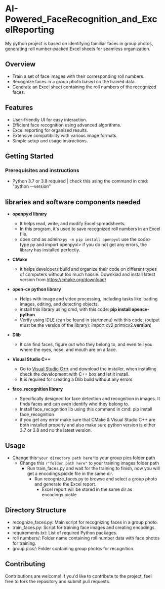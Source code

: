 # AI-Powered_FaceRecognition_and_ExcelReporting
My python project is based on identifying familiar faces in group photos, generating roll number-packed Excel sheets for seamless organization.

## Overview

- Train a set of face images with their corresponding roll numbers.
- Recognize faces in a group photo based on the trained data.
- Generate an Excel sheet containing the roll numbers of the recognized faces.

## Features

- User-friendly UI for easy interaction.
- Efficient face recognition using advanced algorithms.
- Excel reporting for organized results.
- Extensive compatibility with various image formats.
- Simple setup and usage instructions.

## Getting Started

### Prerequisites and instructions

- Python 3.7 or 3.8 required | check this using the command in cmd: "python --version"

## libraries and software components needed
       
- ******openpyxl library******
    - It helps read, write, and modify Excel spreadsheets.
    - In this program, it's used to save recognized roll numbers in an Excel file.
    - open cmd as admin>`py -m pip install openpyxl` use the code> type py and import openpyxl> if you do not get any errors, the library has installed perfectly.
    
- **CMake**
    - It helps developers build and organize their code on different types of computers without too much hassle. Downkiad and install latest version from https://cmake.org/download/
- **open-cv python library**
    - Helps with image and video processing, including tasks like loading images, editing, and detecting objects.
    - install this library using cmd, with this code: 
    **pip install opencv-python**
    - Verify using IDLE (can be found in startmenu) with this code: (output must be the version of the library):
    import cv2
    print(cv2.__version__)
- **Dlib**
    - It can find faces, figure out who they belong to, and even tell you where the eyes, nose, and mouth are on a face.
- **Visual Studio C++**
    - Go to [Visual Studio C++](https://visualstudio.microsoft.com/vs/features/cplusplus/) and download the installer, when installing check the development with C++ box and let it install.
    - It is required for creating a Dlib build without any errors
- **face_recognition library**
    - Specifically designed for face detection and recognition in images. It finds faces and can even identify who they belong to.
    - Install face_recognition lib using this command in cmd: pip install face_recognition
    - if you get any error make sure that CMake & Visual Studio C++ are both installed properly and also make sure python version is either 3.7 or 3.8 and no the latest version.

## Usage

- Change this`"your directory path here"`to your group pics folder path
   - Change this `r"folder path here"`  to your training images folder path
     - Run train_faces.py and wait for the training to finish, now you will get a encodings.pickle file in the same dir.
       - Run recognize_faces.py to browse and select a group photo and generate the Excel report.
         - Excel report will be stored in the same dir as encodings.pickle

## Directory Structure
- recognize_faces.py: Main script for recognizing faces in a group photo.
- train_faces.py: Script for training face images and creating encodings.
- requirements.txt: List of required Python packages.
- roll numbers/: Folder name containing roll number data with face photos for training.
- group pics/: Folder containing group photos for recognition.

## Contributing
Contributions are welcome! If you'd like to contribute to the project, feel free to fork the repository and submit pull requests.
